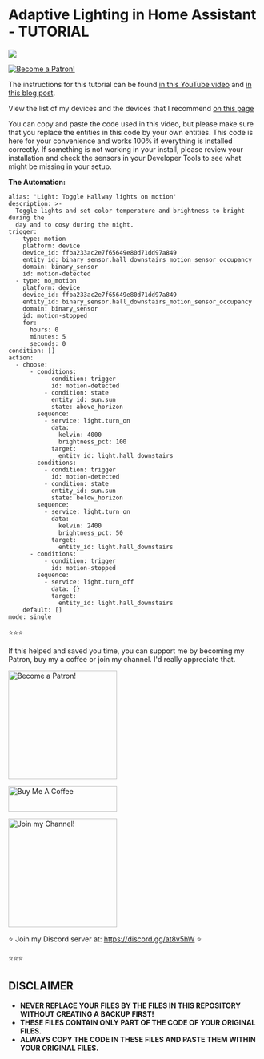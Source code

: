 # Adaptive Lighting in Home Assistant - TUTORIAL

<a href="https://youtu.be/c1cnccmgl3k" target="_blank"><img src="https://github.com/smarthomejunkie/Home-Assistant-Tutorials/blob/master/Adaptive-Lighting-In-Home-Assistant/Adaptive-Lighting-In-Home-Assistant-Tutorial-Thumb.png?raw=true"></a>

<a href="https://www.patreon.com/bePatron?u=50155158" target="_blank"><img src="https://github.com/smarthomejunkie/Home-Assistant-Tutorials/blob/master/become-a-patron.png?raw=true" alt="Become a Patron!"></a>

The instructions for this tutorial can be found [in this YouTube video](https://youtu.be/c1cnccmgl3k) and [in this blog post](https://www.smarthomejunkie.net/adaptive-lighting-in-home-assistant/).

View the list of my devices and the devices that I recommend [on this page](https://github.com/smarthomejunkie/MyDevices/)

You can copy and paste the code used in this video, but please make sure that you replace the entities in this code by your own entities.
This code is here for your convenience and works 100% if everything is installed correctly. If something is not working in your install, please review your installation and check the sensors in your Developer Tools to see what might be missing in your setup.

**The Automation:**

```
alias: 'Light: Toggle Hallway lights on motion'
description: >-
  Toggle lights and set color temperature and brightness to bright during the
  day and to cosy during the night.
trigger:
  - type: motion
    platform: device
    device_id: ffba233ac2e7f65649e80d71dd97a849
    entity_id: binary_sensor.hall_downstairs_motion_sensor_occupancy
    domain: binary_sensor
    id: motion-detected
  - type: no_motion
    platform: device
    device_id: ffba233ac2e7f65649e80d71dd97a849
    entity_id: binary_sensor.hall_downstairs_motion_sensor_occupancy
    domain: binary_sensor
    id: motion-stopped
    for:
      hours: 0
      minutes: 5
      seconds: 0
condition: []
action:
  - choose:
      - conditions:
          - condition: trigger
            id: motion-detected
          - condition: state
            entity_id: sun.sun
            state: above_horizon
        sequence:
          - service: light.turn_on
            data:
              kelvin: 4000
              brightness_pct: 100
            target:
              entity_id: light.hall_downstairs
      - conditions:
          - condition: trigger
            id: motion-detected
          - condition: state
            entity_id: sun.sun
            state: below_horizon
        sequence:
          - service: light.turn_on
            data:
              kelvin: 2400
              brightness_pct: 50
            target:
              entity_id: light.hall_downstairs
      - conditions:
          - condition: trigger
            id: motion-stopped
        sequence:
          - service: light.turn_off
            data: {}
            target:
              entity_id: light.hall_downstairs
    default: []
mode: single

```

⭐⭐⭐

If this helped and saved you time, you can support me by becoming my Patron, buy my a coffee or join my channel. I'd really appreciate that.

<a href="https://www.patreon.com/bePatron?u=50155158" target="_blank"><img src="https://github.com/smarthomejunkie/Home-Assistant-Tutorials/blob/master/become-a-patron.png?raw=true" width="217" alt="Become a Patron!"></a>

<a href="https://www.buymeacoffee.com/smarthomejunkie" target="_blank"><img src="https://cdn.buymeacoffee.com/buttons/default-blue.png" alt="Buy Me A Coffee" height="51" width="217" ></a>

<a href="https://www.youtube.com/c/smarthomejunkie/join" target="_blank"><img src="https://github.com/smarthomejunkie/Home-Assistant-Tutorials/blob/master/Join-Logo.png?raw=true" width="217" alt="Join my Channel!"></a>

⭐ Join my Discord server at: https://discord.gg/at8v5hW ⭐

⭐⭐⭐

## DISCLAIMER
* **NEVER REPLACE YOUR FILES BY THE FILES IN THIS REPOSITORY WITHOUT CREATING A BACKUP FIRST!**
* **THESE FILES CONTAIN ONLY PART OF THE CODE OF YOUR ORIGINAL FILES.**
* **ALWAYS COPY THE CODE IN THESE FILES AND PASTE THEM WITHIN YOUR ORIGINAL FILES.**
